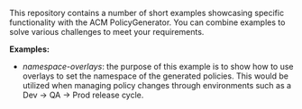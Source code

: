 This repository contains a number of short examples showcasing specific functionality with the ACM PolicyGenerator.  You can combine examples to solve various challenges to meet your requirements.

**Examples:** 
  - *namespace-overlays*: the purpose of this example is to show how to use overlays to set the namespace of the generated policies.  This would be utilized when managing policy changes through environments such as a Dev -> QA -> Prod release cycle.  